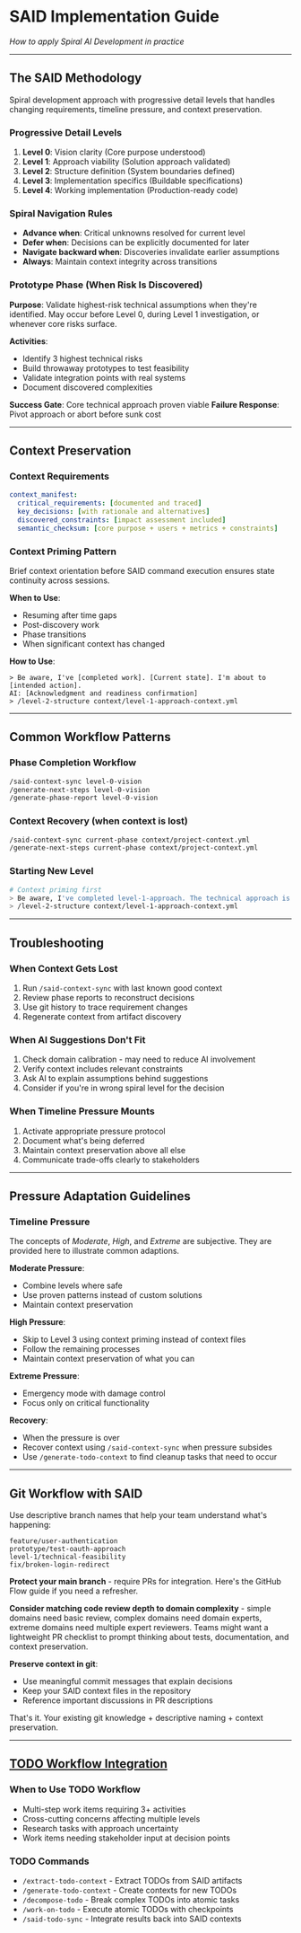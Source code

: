 # SAID Implementation Guide

_How to apply Spiral AI Development in practice_

---

## The SAID Methodology

Spiral development approach with progressive detail levels that handles changing requirements, timeline pressure, and context preservation.

### Progressive Detail Levels

1. **Level 0**: Vision clarity (Core purpose understood)
2. **Level 1**: Approach viability (Solution approach validated)
3. **Level 2**: Structure definition (System boundaries defined)
4. **Level 3**: Implementation specifics (Buildable specifications)
5. **Level 4**: Working implementation (Production-ready code)

### Spiral Navigation Rules

- **Advance when**: Critical unknowns resolved for current level
- **Defer when**: Decisions can be explicitly documented for later
- **Navigate backward when**: Discoveries invalidate earlier assumptions
- **Always**: Maintain context integrity across transitions

### Prototype Phase (When Risk Is Discovered)

**Purpose**: Validate highest-risk technical assumptions when they're identified. May occur before Level 0, during Level 1 investigation, or whenever core risks surface.

**Activities**:
- Identify 3 highest technical risks
- Build throwaway prototypes to test feasibility
- Validate integration points with real systems
- Document discovered complexities

**Success Gate**: Core technical approach proven viable
**Failure Response**: Pivot approach or abort before sunk cost

---

## Context Preservation

### Context Requirements
```yaml
context_manifest:
  critical_requirements: [documented and traced]
  key_decisions: [with rationale and alternatives]
  discovered_constraints: [impact assessment included]
  semantic_checksum: [core purpose + users + metrics + constraints]
```

### Context Priming Pattern
Brief context orientation before SAID command execution ensures state continuity across sessions.

**When to Use**:
- Resuming after time gaps
- Post-discovery work
- Phase transitions
- When significant context has changed

**How to Use**:
```
> Be aware, I've [completed work]. [Current state]. I'm about to [intended action].
AI: [Acknowledgment and readiness confirmation]
> /level-2-structure context/level-1-approach-context.yml
```

---

## Common Workflow Patterns

### Phase Completion Workflow
```bash
/said-context-sync level-0-vision
/generate-next-steps level-0-vision
/generate-phase-report level-0-vision
```

### Context Recovery (when context is lost)
```bash
/said-context-sync current-phase context/project-context.yml
/generate-next-steps current-phase context/project-context.yml
```

### Starting New Level
```bash
# Context priming first
> Be aware, I've completed level-1-approach. The technical approach is validated. I'm about to start level-2-structure.
> /level-2-structure context/level-1-approach-context.yml
```

---

## Troubleshooting

### When Context Gets Lost
1. Run `/said-context-sync` with last known good context
2. Review phase reports to reconstruct decisions
3. Use git history to trace requirement changes
4. Regenerate context from artifact discovery

### When AI Suggestions Don't Fit
1. Check domain calibration - may need to reduce AI involvement
2. Verify context includes relevant constraints
3. Ask AI to explain assumptions behind suggestions
4. Consider if you're in wrong spiral level for the decision

### When Timeline Pressure Mounts
1. Activate appropriate pressure protocol
2. Document what's being deferred
3. Maintain context preservation above all else
4. Communicate trade-offs clearly to stakeholders

---

## Pressure Adaptation Guidelines

### Timeline Pressure

The concepts of _Moderate_, _High_, and _Extreme_ are subjective. They are provided here to illustrate common adaptions.

**Moderate Pressure**:
- Combine levels where safe
- Use proven patterns instead of custom solutions
- Maintain context preservation

**High Pressure**:
- Skip to Level 3 using context priming instead of context files
- Follow the remaining processes
- Maintain context preservation of what you can

**Extreme Pressure**:
- Emergency mode with damage control
- Focus only on critical functionality

**Recovery**:
- When the pressure is over
- Recover context using `/said-context-sync` when pressure subsides
- Use `/generate-todo-context` to find cleanup tasks that need to occur

---

## Git Workflow with SAID

Use descriptive branch names that help your team understand what's happening:

```
feature/user-authentication
prototype/test-oauth-approach
level-1/technical-feasibility
fix/broken-login-redirect
```

**Protect your main branch** - require PRs for integration. Here's the GitHub Flow guide if you need a refresher.

**Consider matching code review depth to domain complexity** - simple domains need basic review, complex domains need domain experts, extreme domains need multiple expert reviewers. Teams might want a lightweight PR checklist to prompt thinking about tests, documentation, and context preservation.

**Preserve context in git**:

- Use meaningful commit messages that explain decisions
- Keep your SAID context files in the repository
- Reference important discussions in PR descriptions

That's it. Your existing git knowledge + descriptive naming + context preservation.

---

## [TODO Workflow Integration](/docs/SAID/add-ons/todo-workflow-integration.md)

### When to Use TODO Workflow
- Multi-step work items requiring 3+ activities
- Cross-cutting concerns affecting multiple levels
- Research tasks with approach uncertainty
- Work items needing stakeholder input at decision points

### TODO Commands
- `/extract-todo-context` - Extract TODOs from SAID artifacts
- `/generate-todo-context` - Create contexts for new TODOs
- `/decompose-todo` - Break complex TODOs into atomic tasks
- `/work-on-todo` - Execute atomic TODOs with checkpoints
- `/said-todo-sync` - Integrate results back into SAID contexts

